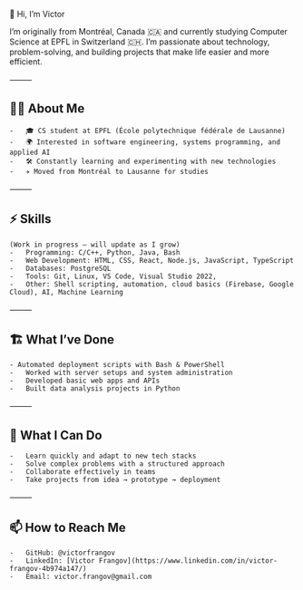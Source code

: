 👋 Hi, I’m Victor

I’m originally from Montréal, Canada 🇨🇦 and currently studying Computer Science at EPFL in Switzerland 🇨🇭.
I’m passionate about technology, problem-solving, and building projects that make life easier and more efficient.

⸻

## 🧑‍💻 About Me
	-	🎓 CS student at EPFL (École polytechnique fédérale de Lausanne)
	-	🌍 Interested in software engineering, systems programming, and applied AI
	-	🛠️ Constantly learning and experimenting with new technologies
	-	✈️ Moved from Montréal to Lausanne for studies

⸻

## ⚡ Skills

    (Work in progress – will update as I grow)
	-	Programming: C/C++, Python, Java, Bash
	-	Web Development: HTML, CSS, React, Node.js, JavaScript, TypeScript
	-	Databases: PostgreSQL
	-	Tools: Git, Linux, VS Code, Visual Studio 2022,
	-	Other: Shell scripting, automation, cloud basics (Firebase, Google Cloud), AI, Machine Learning

⸻

## 🏗️ What I’ve Done
	- Automated deployment scripts with Bash & PowerShell
	-	Worked with server setups and system administration
	-	Developed basic web apps and APIs
	-	Built data analysis projects in Python

⸻

## 🌱 What I Can Do
	-	Learn quickly and adapt to new tech stacks
	-	Solve complex problems with a structured approach
	-	Collaborate effectively in teams
	-	Take projects from idea → prototype → deployment

⸻

## 📫 How to Reach Me
	-	GitHub: @victorfrangov
	-	LinkedIn: [Victor Frangov](https://www.linkedin.com/in/victor-frangov-4b974a147/)
	-	Email: victor.frangov@gmail.com
